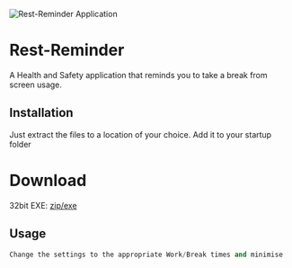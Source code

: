 ![Rest-Reminder Application](https://thepauladams.com/rest-reminder.png "Main Window")


# Rest-Reminder
A Health and Safety application that reminds you to take a break from screen usage.


## Installation
Just extract the files to a location of your choice. Add it to your startup folder

# Download
32bit EXE: [zip/exe](http://thepauladams.com/Rest-Reminder.zip) 

## Usage
```python
Change the settings to the appropriate Work/Break times and minimise
```
